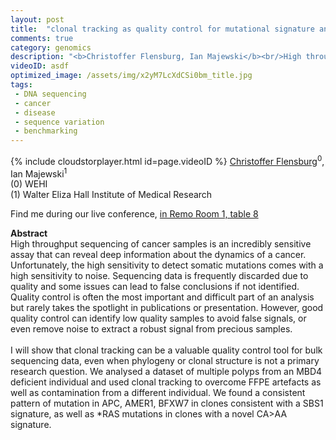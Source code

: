 ```yaml
---
layout: post
title:  "clonal tracking as quality control for mutational signature analysis"
comments: true
category: genomics
description: "<b>Christoffer Flensburg, Ian Majewski</b><br/>High throughput sequencing of cancer samples is an..."
videoID: asdf
optimized_image: /assets/img/x2yM7LcXdCSi0bm_title.jpg
tags:
 - DNA sequencing
 - cancer
 - disease
 - sequence variation
 - benchmarking
---
```

{% include cloudstorplayer.html id=page.videoID %}
<u>Christoffer Flensburg</u><sup>0</sup>, Ian Majewski<sup>1</sup><br/>
\(0\) WEHI<br/>
\(1\) Walter Eliza Hall Institute of Medical Research

Find me during our live conference, [in Remo Room 1, table 8](https://remo.co)

<b>Abstract</b><br/>
High throughput sequencing of cancer samples is an incredibly sensitive assay that can reveal deep information about the dynamics of a cancer. Unfortunately, the high sensitivity to detect somatic mutations comes with a high sensitivity to noise. Sequencing data is frequently discarded due to quality and some issues can lead to false conclusions if not identified. Quality control is often the most important and difficult part of an analysis but rarely takes the spotlight in publications or presentation. However, good quality control can identify low quality samples to avoid false signals, or even remove noise to extract a robust signal from precious samples.<br/><br/>I will show that clonal tracking can be a valuable quality control tool for bulk sequencing data, even when phylogeny or clonal structure is not a primary research question. We analysed a dataset of multiple polyps from an MBD4 deficient individual and used clonal tracking to overcome FFPE artefacts as well as contamination from a different individual. We found a consistent pattern of mutation in APC, AMER1, BFXW7 in clones consistent with a SBS1 signature, as well as \*RAS mutations in clones with a novel CA&gt;AA signature.<br/>
